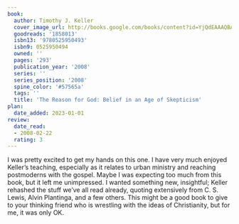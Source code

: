 ```yaml
---
book:
  author: Timothy J. Keller
  cover_image_url: http://books.google.com/books/content?id=YjQdEAAAQBAJ&printsec=frontcover&img=1&zoom=1&edge=curl&source=gbs_api
  goodreads: '1858013'
  isbn13: '9780525950493'
  isbn9: 0525950494
  owned: ''
  pages: '293'
  publication_year: '2008'
  series: ''
  series_position: '2008'
  spine_color: '#57565a'
  tags: ''
  title: 'The Reason for God: Belief in an Age of Skepticism'
plan:
  date_added: 2023-01-01
review:
  date_read:
  - 2008-02-22
  rating: 3
---
```

I was pretty excited to get my hands on this one. I have very much enjoyed Keller’s teaching, especially as it relates to urban ministry and reaching postmoderns with the gospel. Maybe I was expecting too much from this book, but it left me unimpressed. I wanted something new, insightful; Keller rehashed the stuff we’ve all read already, quoting extensively from C. S. Lewis, Alvin Plantinga, and a few others. This might be a good book to give to your thinking friend who is wrestling with the ideas of Christianity, but for me, it was only OK.
